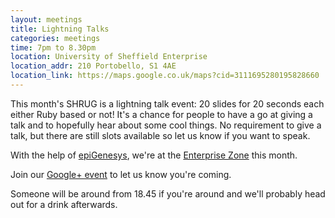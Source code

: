```yaml
---
layout: meetings
title: Lightning Talks
categories: meetings
time: 7pm to 8.30pm
location: University of Sheffield Enterprise
location_addr: 210 Portobello, S1 4AE
location_link: https://maps.google.co.uk/maps?cid=3111695280195828660
---
```


This month's SHRUG is a lightning talk event: 20 slides for 20 seconds
each either Ruby based or not! It's a chance for people to have a go at
giving a talk and to hopefully hear about some cool things. No
requirement to give a talk, but there are still slots available so let
us know if you want to speak.

With the help of [epiGenesys](http://www.epigenesys.co.uk), we're at the
[Enterprise Zone](http://enterprise.shef.ac.uk/contact-us) this month.

Join our [Google+ event](https://plus.google.com/events/ccttorh1niurutl5uq2ebf4q3so) to
let us know you're coming.

Someone will be around from 18.45 if you're around and we'll probably head out for a drink afterwards.
